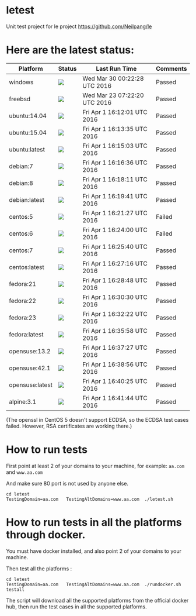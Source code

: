 # letest
Unit test project for le project https://github.com/Neilpang/le



# Here are the latest status:

| Platform | Status| Last Run Time| Comments|
-----------|-------|--------------|---------|
|windows|![](https://cdn.rawgit.com/Neilpang/letest/master/status/windows.svg?1459297348)|Wed Mar 30 00:22:28 UTC 2016| Passed |
|freebsd|![](https://cdn.rawgit.com/Neilpang/letest/master/status/freebsd.svg?1458717740)|Wed Mar 23 07:22:20 UTC 2016| Passed |
|ubuntu:14.04|![](https://cdn.rawgit.com/Neilpang/letest/master/status/ubuntu-14.04.svg?1459527121)|Fri Apr  1 16:12:01 UTC 2016| Passed |
|ubuntu:15.04|![](https://cdn.rawgit.com/Neilpang/letest/master/status/ubuntu-15.04.svg?1459527215)|Fri Apr  1 16:13:35 UTC 2016| Passed |
|ubuntu:latest|![](https://cdn.rawgit.com/Neilpang/letest/master/status/ubuntu-latest.svg?1459527303)|Fri Apr  1 16:15:03 UTC 2016| Passed |
|debian:7|![](https://cdn.rawgit.com/Neilpang/letest/master/status/debian-7.svg?1459527396)|Fri Apr  1 16:16:36 UTC 2016| Passed |
|debian:8|![](https://cdn.rawgit.com/Neilpang/letest/master/status/debian-8.svg?1459527491)|Fri Apr  1 16:18:11 UTC 2016| Passed |
|debian:latest|![](https://cdn.rawgit.com/Neilpang/letest/master/status/debian-latest.svg?1459527581)|Fri Apr  1 16:19:41 UTC 2016| Passed |
|centos:5|![](https://cdn.rawgit.com/Neilpang/letest/master/status/centos-5.svg?1459527687)|Fri Apr  1 16:21:27 UTC 2016| Failed |
|centos:6|![](https://cdn.rawgit.com/Neilpang/letest/master/status/centos-6.svg?1459527840)|Fri Apr  1 16:24:00 UTC 2016| Failed |
|centos:7|![](https://cdn.rawgit.com/Neilpang/letest/master/status/centos-7.svg?1459527940)|Fri Apr  1 16:25:40 UTC 2016| Passed |
|centos:latest|![](https://cdn.rawgit.com/Neilpang/letest/master/status/centos-latest.svg?1459528036)|Fri Apr  1 16:27:16 UTC 2016| Passed |
|fedora:21|![](https://cdn.rawgit.com/Neilpang/letest/master/status/fedora-21.svg?1459528128)|Fri Apr  1 16:28:48 UTC 2016| Passed |
|fedora:22|![](https://cdn.rawgit.com/Neilpang/letest/master/status/fedora-22.svg?1459528230)|Fri Apr  1 16:30:30 UTC 2016| Passed |
|fedora:23|![](https://cdn.rawgit.com/Neilpang/letest/master/status/fedora-23.svg?1459528342)|Fri Apr  1 16:32:22 UTC 2016| Passed |
|fedora:latest|![](https://cdn.rawgit.com/Neilpang/letest/master/status/fedora-latest.svg?1459528558)|Fri Apr  1 16:35:58 UTC 2016| Passed |
|opensuse:13.2|![](https://cdn.rawgit.com/Neilpang/letest/master/status/opensuse-13.2.svg?1459528647)|Fri Apr  1 16:37:27 UTC 2016| Passed |
|opensuse:42.1|![](https://cdn.rawgit.com/Neilpang/letest/master/status/opensuse-42.1.svg?1459528736)|Fri Apr  1 16:38:56 UTC 2016| Passed |
|opensuse:latest|![](https://cdn.rawgit.com/Neilpang/letest/master/status/opensuse-latest.svg?1459528825)|Fri Apr  1 16:40:25 UTC 2016| Passed |
|alpine:3.1|![](https://cdn.rawgit.com/Neilpang/letest/master/status/alpine-3.1.svg?1459528904)|Fri Apr  1 16:41:44 UTC 2016| Passed |
(The openssl in CentOS 5 doesn't support ECDSA, so the ECDSA test cases failed. However, RSA certificates are working there.)

# How to run tests

First point at least 2 of your domains to your machine, 
for example: `aa.com` and `www.aa.com`

And make sure 80 port is not used by anyone else.

```
cd letest
TestingDomain=aa.com   TestingAltDomains=www.aa.com  ./letest.sh
```

# How to run tests in all the platforms through docker.

You must have docker installed, and also point 2 of your domains to your machine.

Then test all the platforms :

```
cd letest
TestingDomain=aa.com   TestingAltDomains=www.aa.com  ./rundocker.sh  testall
```

The script will download all the supported platforms from the official docker hub, then run the test cases in all the supported platforms.






